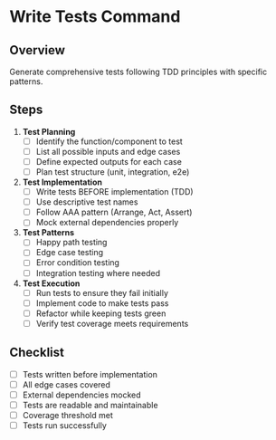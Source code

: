# Write Tests Command

## Overview

Generate comprehensive tests following TDD principles with specific patterns.

## Steps

1. **Test Planning**
   - [ ] Identify the function/component to test
   - [ ] List all possible inputs and edge cases
   - [ ] Define expected outputs for each case
   - [ ] Plan test structure (unit, integration, e2e)

2. **Test Implementation**
   - [ ] Write tests BEFORE implementation (TDD)
   - [ ] Use descriptive test names
   - [ ] Follow AAA pattern (Arrange, Act, Assert)
   - [ ] Mock external dependencies properly

3. **Test Patterns**
   - [ ] Happy path testing
   - [ ] Edge case testing
   - [ ] Error condition testing
   - [ ] Integration testing where needed

4. **Test Execution**
   - [ ] Run tests to ensure they fail initially
   - [ ] Implement code to make tests pass
   - [ ] Refactor while keeping tests green
   - [ ] Verify test coverage meets requirements

## Checklist

- [ ] Tests written before implementation
- [ ] All edge cases covered
- [ ] External dependencies mocked
- [ ] Tests are readable and maintainable
- [ ] Coverage threshold met
- [ ] Tests run successfully
